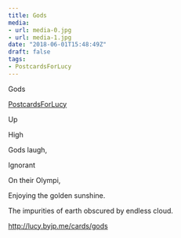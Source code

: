 ```yaml
---
title: Gods
media:
- url: media-0.jpg
- url: media-1.jpg
date: "2018-06-01T15:48:49Z"
draft: false
tags:
- PostcardsForLucy
---
```

Gods

[PostcardsForLucy](/tags/postcardsforlucy)



Up

High

Gods laugh,

Ignorant

On their Olympi,

Enjoying the golden sunshine.

The impurities of earth obscured by endless cloud.



http://lucy.byjp.me/cards/gods

